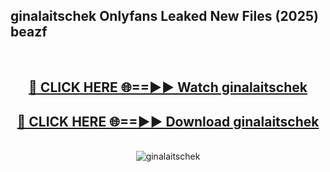 <h2>ginalaitschek Onlyfans Leaked New Files (2025) beazf</h2>
<br>
<div align="center">
<h2><a href="https://mediafiles.top/ginalaitschek&ref=git" rel="nofollow">🔴 CLICK HERE 🌐==►► Watch ginalaitschek</a></h2>
<h2><a href="https://mediafiles.top/ginalaitschek&ref=git" rel="nofollow">🔴 CLICK HERE 🌐==►► Download ginalaitschek</a></h2>
<br>
<a href="https://mediafiles.top/ginalaitschek&ref=git" rel="nofollow" data-target="animated-image.originalLink"><img src="https://i.ibb.co.com/xMMVF88/686577567.gif" alt="ginalaitschek" style="max-width: 100%; display: inline-block;" data-target="animated-image.originalImage"></a>
</div>
<br>
<br>